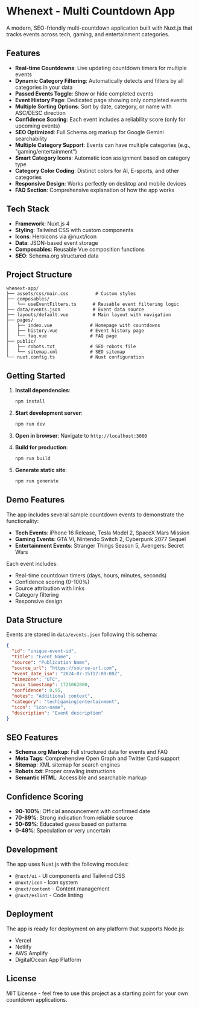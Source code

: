 # Whenext - Multi Countdown App

A modern, SEO-friendly multi-countdown application built with Nuxt.js that tracks events across tech, gaming, and entertainment categories.

## Features

- **Real-time Countdowns**: Live updating countdown timers for multiple events
- **Dynamic Category Filtering**: Automatically detects and filters by all categories in your data
- **Passed Events Toggle**: Show or hide completed events
- **Event History Page**: Dedicated page showing only completed events
- **Multiple Sorting Options**: Sort by date, category, or name with ASC/DESC direction
- **Confidence Scoring**: Each event includes a reliability score (only for upcoming events)
- **SEO Optimized**: Full Schema.org markup for Google Gemini searchability
- **Multiple Category Support**: Events can have multiple categories (e.g., "gaming/entertainment")
- **Smart Category Icons**: Automatic icon assignment based on category type
- **Category Color Coding**: Distinct colors for AI, E-sports, and other categories
- **Responsive Design**: Works perfectly on desktop and mobile devices
- **FAQ Section**: Comprehensive explanation of how the app works

## Tech Stack

- **Framework**: Nuxt.js 4
- **Styling**: Tailwind CSS with custom components
- **Icons**: Heroicons via @nuxt/icon
- **Data**: JSON-based event storage
- **Composables**: Reusable Vue composition functions
- **SEO**: Schema.org structured data

## Project Structure

```
whenext-app/
├── assets/css/main.css          # Custom styles
├── composables/
│   └── useEventFilters.ts      # Reusable event filtering logic
├── data/events.json            # Event data source
├── layouts/default.vue         # Main layout with navigation
├── pages/
│   ├── index.vue              # Homepage with countdowns
│   ├── history.vue            # Event history page
│   └── faq.vue                # FAQ page
├── public/
│   ├── robots.txt             # SEO robots file
│   └── sitemap.xml            # SEO sitemap
└── nuxt.config.ts             # Nuxt configuration
```

## Getting Started

1. **Install dependencies**:
   ```bash
   npm install
   ```

2. **Start development server**:
   ```bash
   npm run dev
   ```

3. **Open in browser**:
   Navigate to `http://localhost:3000`

4. **Build for production**:
   ```bash
   npm run build
   ```

5. **Generate static site**:
   ```bash
   npm run generate
   ```

## Demo Features

The app includes several sample countdown events to demonstrate the functionality:

- **Tech Events**: iPhone 16 Release, Tesla Model 2, SpaceX Mars Mission
- **Gaming Events**: GTA VI, Nintendo Switch 2, Cyberpunk 2077 Sequel  
- **Entertainment Events**: Stranger Things Season 5, Avengers: Secret Wars

Each event includes:
- Real-time countdown timers (days, hours, minutes, seconds)
- Confidence scoring (0-100%)
- Source attribution with links
- Category filtering
- Responsive design

## Data Structure

Events are stored in `data/events.json` following this schema:

```json
{
  "id": "unique-event-id",
  "title": "Event Name",
  "source": "Publication Name",
  "source_url": "https://source-url.com",
  "event_date_iso": "2024-07-15T17:00:00Z",
  "timezone": "UTC",
  "unix_timestamp": 1721062800,
  "confidence": 0.95,
  "notes": "Additional context",
  "category": "tech|gaming|entertainment",
  "icon": "icon-name",
  "description": "Event description"
}
```

## SEO Features

- **Schema.org Markup**: Full structured data for events and FAQ
- **Meta Tags**: Comprehensive Open Graph and Twitter Card support
- **Sitemap**: XML sitemap for search engines
- **Robots.txt**: Proper crawling instructions
- **Semantic HTML**: Accessible and searchable markup

## Confidence Scoring

- **90-100%**: Official announcement with confirmed date
- **70-89%**: Strong indication from reliable source
- **50-69%**: Educated guess based on patterns
- **0-49%**: Speculation or very uncertain

## Development

The app uses Nuxt.js with the following modules:
- `@nuxt/ui` - UI components and Tailwind CSS
- `@nuxt/icon` - Icon system
- `@nuxt/content` - Content management
- `@nuxt/eslint` - Code linting

## Deployment

The app is ready for deployment on any platform that supports Node.js:
- Vercel
- Netlify
- AWS Amplify
- DigitalOcean App Platform

## License

MIT License - feel free to use this project as a starting point for your own countdown applications.